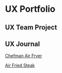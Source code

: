 # UX Portfolio


## UX Team Project


## UX Journal

[Chefman Air Fryer](j01/)

[Air Fried Steak](j02/)
